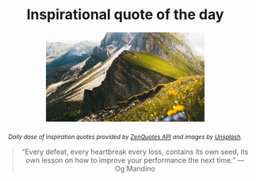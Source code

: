 
<div align="center">

# Inspirational quote of the day

<img src="./data/photo.jpeg" alt="Beautiful nature photo" width="320" height="180">

<sub><i>Daily dose of inspiration quotes provided by [ZenQuotes API](https://zenquotes.io/) and images by [Unsplash](https://unsplash.com/).</i></sub>


<blockquote>&ldquo;Every defeat, every heartbreak every loss, contains its own seed, its own lesson on how to improve your performance the next time.&rdquo; &mdash; <footer>Og Mandino</footer></blockquote>

</div>
